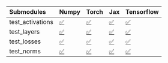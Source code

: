 | Submodules       | Numpy                                                                                                                           | Torch                                                                                                                           | Jax                                                                                                                             | Tensorflow                                                                                                                      |
|:-----------------|:--------------------------------------------------------------------------------------------------------------------------------|:--------------------------------------------------------------------------------------------------------------------------------|:--------------------------------------------------------------------------------------------------------------------------------|:--------------------------------------------------------------------------------------------------------------------------------|
| test_activations | <a href="https://github.com/unifyai/ivy/runs/7835845694?check_suite_focus=true" rel="noopener noreferrer" target="_blank">✅</a> | <a href="https://github.com/unifyai/ivy/runs/7835846025?check_suite_focus=true" rel="noopener noreferrer" target="_blank">✅</a> | <a href="https://github.com/unifyai/ivy/runs/7835846353?check_suite_focus=true" rel="noopener noreferrer" target="_blank">✅</a> | <a href="https://github.com/unifyai/ivy/runs/7835846800?check_suite_focus=true" rel="noopener noreferrer" target="_blank">✅</a> |
| test_layers      | <a href="https://github.com/unifyai/ivy/runs/7835845757?check_suite_focus=true" rel="noopener noreferrer" target="_blank">✅</a> | <a href="https://github.com/unifyai/ivy/runs/7835846096?check_suite_focus=true" rel="noopener noreferrer" target="_blank">✅</a> | <a href="https://github.com/unifyai/ivy/runs/7835846452?check_suite_focus=true" rel="noopener noreferrer" target="_blank">✅</a> | <a href="https://github.com/unifyai/ivy/runs/7835846910?check_suite_focus=true" rel="noopener noreferrer" target="_blank">✅</a> |
| test_losses      | <a href="https://github.com/unifyai/ivy/runs/7835845846?check_suite_focus=true" rel="noopener noreferrer" target="_blank">✅</a> | <a href="https://github.com/unifyai/ivy/runs/7835846174?check_suite_focus=true" rel="noopener noreferrer" target="_blank">✅</a> | <a href="https://github.com/unifyai/ivy/runs/7835846595?check_suite_focus=true" rel="noopener noreferrer" target="_blank">✅</a> | <a href="https://github.com/unifyai/ivy/runs/7835847006?check_suite_focus=true" rel="noopener noreferrer" target="_blank">✅</a> |
| test_norms       | <a href="https://github.com/unifyai/ivy/runs/7835845934?check_suite_focus=true" rel="noopener noreferrer" target="_blank">✅</a> | <a href="https://github.com/unifyai/ivy/runs/7835846275?check_suite_focus=true" rel="noopener noreferrer" target="_blank">✅</a> | <a href="https://github.com/unifyai/ivy/runs/7835846720?check_suite_focus=true" rel="noopener noreferrer" target="_blank">✅</a> | <a href="https://github.com/unifyai/ivy/runs/7835847072?check_suite_focus=true" rel="noopener noreferrer" target="_blank">✅</a> |